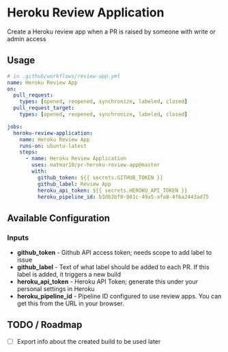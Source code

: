 # Heroku Review Application

Create a Heroku review app when a PR is raised by someone with write or admin access

## Usage

```yaml
# in .github/workflows/review-app.yml
name: Heroku Review App
on:
  pull_request:
    types: [opened, reopened, synchronize, labeled, closed]
  pull_request_target:
    types: [opened, reopened, synchronize, labeled, closed]

jobs:
  heroku-review-application:
    name: Heroku Review App
    runs-on: ubuntu-latest
    steps:
      - name: Heroku Review Application
        uses: matmar10/pr-heroku-review-app@master
        with:
          github_token: ${{ secrets.GITHUB_TOKEN }}
          github_label: Review App
          heroku_api_token: ${{ secrets.HEROKU_API_TOKEN }}
          heroku_pipeline_id: b3db2bf0-081c-49a5-afa8-4f6a2443ad75
```

## Available Configuration

### Inputs

- **github_token** - Github API access token; needs scope to add label to issue
- **github_label** - Text of what label should be added to each PR. If this label is added, it triggers a new build
- **heroku_api_token** - Heroku API Token; generate this under your personal settings in Heroku
- **heroku_pipeline_id** - Pipeline ID configured to use review apps. You can get this from the URL in your browser.

## TODO / Roadmap

- [ ] Export info about the created build to be used later

